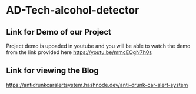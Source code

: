 # AD-Tech-alcohol-detector
## Link for Demo of our Project
Project demo is upoaded in youtube and you will be able to watch the demo from the link provided here 
<https://youtu.be/mmcEOgN7h0s>
## Link for viewing the Blog
<https://antidrunkcaralertsystem.hashnode.dev/anti-drunk-car-alert-system>
